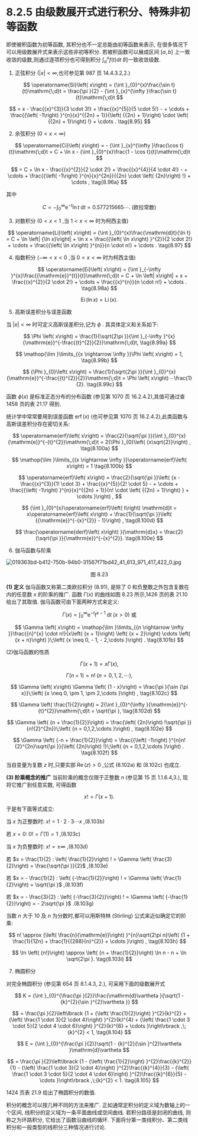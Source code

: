 # 8.2.5 由级数展开式进行积分、特殊非初等函数

即使被积函数为初等函数, 其积分也不一定总能由初等函数来表示, 在很多情况下可以用级数展开式来表示这些非初等积分. 若被积函数可以展成区间 $\left\lbrack  {a, b}\right\rbrack$ 上一致收敛的级数,则通过逐项积分也可得到积分 ${\int }_{a}^{x}f\left( t\right) \mathrm{d}t$ 的一致收敛级数.

1. 正弦积分 $\left( {\left| x\right|  < \infty \text{,也可参见第 987 页 14.4.3.2,2.}}\right)$

$$
\operatorname{Si}\left( x\right)  = {\int }_{0}^{x}\frac{\sin t}{t}\mathrm{\;d}t = \frac{\pi }{2} - {\int }_{x}^{\infty }\frac{\sin t}{t}\mathrm{\;d}t
$$

$$
= x - \frac{{x}^{3}}{3 \cdot  3!} + \frac{{x}^{5}}{5 \cdot  5!} -  + \cdots  + \frac{{\left( -1\right) }^{n}{x}^{{2n} + 1}}{\left( {{2n} + 1}\right)  \cdot  \left( {{2n} + 1}\right) !} + \cdots . \tag{8.95}
$$

2. 余弦积分 $\left( {0 < x < \infty }\right)$

$$
\operatorname{Ci}\left( x\right)  =  - {\int }_{x}^{\infty }\frac{\cos t}{t}\mathrm{\;d}t = C + \ln x - {\int }_{0}^{x}\frac{1 - \cos t}{t}\mathrm{\;d}t
$$

$$
= C + \ln x - \frac{{x}^{2}}{2 \cdot  2!} + \frac{{x}^{4}}{4 \cdot  4!} -  + \cdots  + \frac{{\left( -1\right) }^{n}{x}^{2n}}{{2n} \cdot  \left( {2n}\right) !} + \cdots , \tag{8.96a}
$$

其中

$$
C =  - {\int }_{0}^{\infty }{\mathrm{e}}^{-t}\ln t\mathrm{\;d}t = {0.577215665}\cdots .\;\text{(欧拉常数)} \tag{8.96b}
$$

3. 对数积分 $(0 < x < 1$ ,当 $1 < x < \infty$ 时为柯西主值)

$$
\operatorname{Li}\left( x\right)  = {\int }_{0}^{x}\frac{\mathrm{d}t}{\ln t} = C + \ln \left| {\ln x}\right|  + \ln x + \frac{{\left( \ln x\right) }^{2}}{2 \cdot  2!} + \cdots  + \frac{{\left( \ln x\right) }^{n}}{n \cdot  n!} + \cdots . \tag{8.97}
$$

4. 指数积分 $( - \infty  < x < 0$ ,当 $0 < x < \infty$ 时为柯西主值)

$$
\operatorname{Ei}\left( x\right)  = {\int }_{-\infty }^{x}\frac{{\mathrm{e}}^{t}}{t}\mathrm{\;d}t = C + \ln \left| x\right|  + x + \frac{{x}^{2}}{2 \cdot  2!} + \cdots  + \frac{{x}^{n}}{n \cdot  n!} + \cdots . \tag{8.98a}
$$

$$
\operatorname{Ei}\left( {\ln x}\right)  = \operatorname{Li}\left( x\right) . \tag{8.98b}
$$

5. 高斯误差积分与误差函数

当 $\left| x\right|  < \infty$ 时可定义高斯误差积分,记为 $\phi$ . 其具体定义和关系如下:

$$
\Phi \left( x\right)  = \frac{1}{\sqrt{2\pi }}{\int }_{-\infty }^{x}{\mathrm{e}}^{-\frac{{t}^{2}}{2}}\mathrm{\;d}t, \tag{8.99a}
$$

$$
\mathop{\lim }\limits_{{x \rightarrow  \infty }}\Phi \left( x\right)  = 1, \tag{8.99b}
$$

$$
{\Phi }_{0}\left( x\right)  = \frac{1}{\sqrt{2\pi }}{\int }_{0}^{x}{\mathrm{e}}^{-\frac{{t}^{2}}{2}}\mathrm{\;d}t = \Phi \left( x\right)  - \frac{1}{2}. \tag{8.99c}
$$

函数 $\phi \left( x\right)$ 是标准正态分布的分布函数 (参见第 1070 页 16.2.4.2),其值可通过查 1458 页的表 21.17 得到.

统计学中常常要用到误差函数 $\operatorname{erf}\left( x\right)$ (也可参见第 1070 页 16.2.4.2),此类函数与高斯误差积分存在密切关系:

$$
\operatorname{erf}\left( x\right)  = \frac{2}{\sqrt{\pi }}{\int }_{0}^{x}{\mathrm{e}}^{-{t}^{2}}\mathrm{\;d}t = 2{\Phi }_{0}\left( {x\sqrt{2}}\right) , \tag{8.100a}
$$

$$
\mathop{\lim }\limits_{{x \rightarrow  \infty }}\operatorname{erf}\left( x\right)  = 1 \tag{8.100b}
$$

$$
\operatorname{erf}\left( x\right)  = \frac{2}{\sqrt{\pi }}\left( {x - \frac{{x}^{3}}{1! \cdot  3} + \frac{{x}^{5}}{2! \cdot  5} -  + \cdots  + \frac{{\left( -1\right) }^{n}{x}^{{2n} + 1}}{n! \cdot  \left( {{2n} + 1}\right) } + \cdots }\right) ,
$$

$$
{\int }_{0}^{x}\operatorname{erf}\left( t\right) \mathrm{d}t = x\operatorname{erf}\left( x\right)  + \frac{1}{\sqrt{\pi }}\left( {{\mathrm{e}}^{-{x}^{2}} - 1}\right) , \tag{8.100d}
$$

$$
\frac{\operatorname{derf}\left( x\right) }{\mathrm{d}x} = \frac{2}{\sqrt{\pi }}{\mathrm{e}}^{-{x}^{2}}. \tag{8.100e}
$$

6. 伽马函数与阶乘

![019363bd-b412-750b-94b0-31567f71bd42_41_613_971_417_422_0.jpg](/images/019363bd-b412-750b-94b0-31567f71bd42_41_613_971_417_422_0.jpg)

<center>图 8.23</center>

**(1) 定义** 伽马函数又称第二类欧拉积分 (8.91), 是除了 0 和负整数之外包含复数在内的任意数 $x$ 的阶乘的推广. 函数 $\Gamma \left( x\right)$ 的曲线如图 8.23 所示,1426 页的表 21.10 给出了其取值. 伽马函数可由下面两种方式来定义:

$$
\Gamma \left( x\right)  = {\int }_{0}^{\infty }{\mathrm{e}}^{-t}{t}^{x - 1}\mathrm{\;d}t\;\left( {x > 0}\right) \text{ 或 } \tag{8.101a}
$$

$$
\Gamma \left( x\right)  = \mathop{\lim }\limits_{{n \rightarrow  \infty }}\frac{{n}^{x} \cdot  n!}{x\left( {x + 1}\right) \left( {x + 2}\right) \cdots \left( {x + n}\right) }\;\left( {x \neq  0, - 1, - 2,\cdots }\right) . \tag{8.101b}
$$

(2)伽马函数的性质

$$
\Gamma \left( {x + 1}\right)  = {x\Gamma }\left( x\right) , \tag{8.102a}
$$

$$
\Gamma \left( {n + 1}\right)  = n!\;\left( {n = 0,1,2,\cdots }\right) , \tag{8.102b}
$$

$$
\Gamma \left( x\right) \Gamma \left( {1 - x}\right)  = \frac{\pi }{\sin {\pi x}}\;\left( {x \neq  0, \pm  1, \pm  2,\cdots }\right) , \tag{8.102c}
$$

$$
\Gamma \left( \frac{1}{2}\right)  = 2{\int }_{0}^{\infty }{\mathrm{e}}^{-{t}^{2}}\mathrm{\;d}t = \sqrt{\pi }, \tag{8.102d}
$$

$$
\Gamma \left( {n + \frac{1}{2}}\right)  = \frac{\left( {2n}\right) !\sqrt{\pi }}{n!{2}^{2n}}\;\left( {n = 0,1,2,\cdots }\right) , \tag{8.102e}
$$

$$
\Gamma \left( {-n + \frac{1}{2}}\right)  = \frac{{\left( -1\right) }^{n}n!{2}^{2n}\sqrt{\pi }}{\left( {2n}\right) !}\;\left( {n = 0,1,2,\cdots }\right) . \tag{8.102f}
$$

当自变量为复数 $z$ 时,只要实部 $\operatorname{Re}\left( z\right)  > 0$ ,公式 (8.102a) 和 (8.102c) 也成立.

**(3) 阶乘概念的推广** 当前阶乘的概念仅限于正整数 $n$ (参见第 15 页 1.1.6.4,3.), 现将它推广到任意实数, 可得函数

$$
x! = \Gamma \left( {x + 1}\right) \text{.} \tag{8.103a}
$$

于是有下面等式成立:

当 $x$ 为正整数时: $x! = 1 \cdot  2 \cdot  3\cdots x$ ,(8.103b)

若 $x = 0 : \;0! = \Gamma \left( 1\right)  = 1$ ,(8.103c)

当 $x$ 为负整数时: $x! =  \pm  \infty$ ,(8.103d)

若 $x = \frac{1}{2} : \left( \frac{1}{2}\right) ! = \Gamma \left( \frac{3}{2}\right)  = \frac{\sqrt{\pi }}{2}$ ,(8.103e)

若 $x =  - \frac{1}{2} : \left( {-\frac{1}{2}}\right) ! = \Gamma \left( \frac{1}{2}\right)  = \sqrt{\pi }$ ,(8.103f)

若 $x =  - \frac{3}{2} : \left( {-\frac{3}{2}}\right) ! = \Gamma \left( {-\frac{1}{2}}\right)  =  - 2\sqrt{\pi }$ .(8.103g)

当数 $n$ 大于 10 及 $n$ 为分数时,都可以用斯特林 (Stirling) 公式来近似确定它的阶乘:

$$
n! \approx  {\left( \frac{n}{\mathrm{e}}\right) }^{n}\sqrt{2\pi n}\left( {1 + \frac{1}{12n} + \frac{1}{{288}{n}^{2}} + \cdots }\right) , \tag{8.103h}
$$

$$
\ln \left( {n!}\right)  \approx  \left( {n + \frac{1}{2}}\right) \ln n - n + \ln \sqrt{2\pi }. \tag{8.103i}
$$

7. 椭圆积分

对完全椭圆积分 (参见第 654 页 8.1.4.3, 2.), 可采用下面的级数展开式

$$
K = {\int }_{0}^{\frac{\pi }{2}}\frac{\mathrm{d}\vartheta }{\sqrt{1 - {k}^{2}{\sin }^{2}\vartheta }}
$$

$$
= \frac{\pi }{2}\left\lbrack  {1 + {\left( \frac{1}{2}\right) }^{2}{k}^{2} + {\left( \frac{1 \cdot  3}{2 \cdot  4}\right) }^{2}{k}^{4} + {\left( \frac{1 \cdot  3 \cdot  5}{2 \cdot  4 \cdot  6}\right) }^{2}{k}^{6} + \cdots }\right\rbrack  ,\;{k}^{2} < 1, \tag{8.104}
$$

$$
E = {\int }_{0}^{\frac{\pi }{2}}\sqrt{1 - {k}^{2}{\sin }^{2}\vartheta }\mathrm{d}\vartheta
$$

$$
= \frac{\pi }{2}\left\lbrack  {1 - {\left( \frac{1}{2}\right) }^{2}\frac{{k}^{2}}{1} - {\left( \frac{1 \cdot  3}{2 \cdot  4}\right) }^{2}\frac{{k}^{4}}{3} - {\left( \frac{1 \cdot  3 \cdot  5}{2 \cdot  4 \cdot  6}\right) }^{2}\frac{{k}^{6}}{5} - \cdots }\right\rbrack  ,\;{k}^{2} < 1. \tag{8.105}
$$

1424 页表 21.9 给出了椭圆积分的数值.


积分的概念可以按几种不同的方法来推广. 正如通常定积分的定义域为数轴上的一个区间, 线积分的定义域为一条平面曲线或空间曲线. 若积分路径是封闭的曲线, 则称之为环路积分, 它给出了函数沿曲线的循环. 下面将分第一类线积分、第二类线积分和一般类型的线积分三种情况进行讨论.
